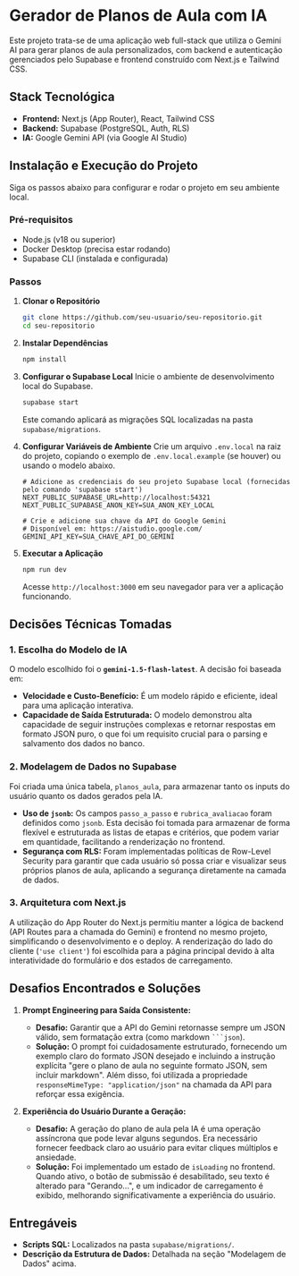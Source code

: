 # Gerador de Planos de Aula com IA

Este projeto trata-se de uma aplicação web full-stack que utiliza o Gemini AI para gerar planos de aula personalizados, com backend e autenticação gerenciados pelo Supabase e frontend construído com Next.js e Tailwind CSS.

## Stack Tecnológica

- **Frontend:** Next.js (App Router), React, Tailwind CSS
- **Backend:** Supabase (PostgreSQL, Auth, RLS)
- **IA:** Google Gemini API (via Google AI Studio)

## Instalação e Execução do Projeto

Siga os passos abaixo para configurar e rodar o projeto em seu ambiente local.

### Pré-requisitos

- Node.js (v18 ou superior)
- Docker Desktop (precisa estar rodando)
- Supabase CLI (instalada e configurada)

### Passos

1.  **Clonar o Repositório**

    ```bash
    git clone https://github.com/seu-usuario/seu-repositorio.git
    cd seu-repositorio
    ```

2.  **Instalar Dependências**

    ```bash
    npm install
    ```

3.  **Configurar o Supabase Local**
    Inicie o ambiente de desenvolvimento local do Supabase.

    ```bash
    supabase start
    ```

    Este comando aplicará as migrações SQL localizadas na pasta `supabase/migrations`.

4.  **Configurar Variáveis de Ambiente**
    Crie um arquivo `.env.local` na raiz do projeto, copiando o exemplo de `.env.local.example` (se houver) ou usando o modelo abaixo.

    ```env
    # Adicione as credenciais do seu projeto Supabase local (fornecidas pelo comando 'supabase start')
    NEXT_PUBLIC_SUPABASE_URL=http://localhost:54321
    NEXT_PUBLIC_SUPABASE_ANON_KEY=SUA_ANON_KEY_LOCAL

    # Crie e adicione sua chave da API do Google Gemini
    # Disponível em: https://aistudio.google.com/
    GEMINI_API_KEY=SUA_CHAVE_API_DO_GEMINI
    ```

5.  **Executar a Aplicação**
    ```bash
    npm run dev
    ```
    Acesse `http://localhost:3000` em seu navegador para ver a aplicação funcionando.

## Decisões Técnicas Tomadas

### 1. Escolha do Modelo de IA

O modelo escolhido foi o **`gemini-1.5-flash-latest`**. A decisão foi baseada em:

- **Velocidade e Custo-Benefício:** É um modelo rápido e eficiente, ideal para uma aplicação interativa.
- **Capacidade de Saída Estruturada:** O modelo demonstrou alta capacidade de seguir instruções complexas e retornar respostas em formato JSON puro, o que foi um requisito crucial para o parsing e salvamento dos dados no banco.

### 2. Modelagem de Dados no Supabase

Foi criada uma única tabela, `planos_aula`, para armazenar tanto os inputs do usuário quanto os dados gerados pela IA.

- **Uso de `jsonb`:** Os campos `passo_a_passo` e `rubrica_avaliacao` foram definidos como `jsonb`. Esta decisão foi tomada para armazenar de forma flexível e estruturada as listas de etapas e critérios, que podem variar em quantidade, facilitando a renderização no frontend.
- **Segurança com RLS:** Foram implementadas políticas de Row-Level Security para garantir que cada usuário só possa criar e visualizar seus próprios planos de aula, aplicando a segurança diretamente na camada de dados.

### 3. Arquitetura com Next.js

A utilização do App Router do Next.js permitiu manter a lógica de backend (API Routes para a chamada do Gemini) e frontend no mesmo projeto, simplificando o desenvolvimento e o deploy. A renderização do lado do cliente (`'use client'`) foi escolhida para a página principal devido à alta interatividade do formulário e dos estados de carregamento.

## Desafios Encontrados e Soluções

1.  **Prompt Engineering para Saída Consistente:**

    - **Desafio:** Garantir que a API do Gemini retornasse sempre um JSON válido, sem formatação extra (como markdown ` ```json `).
    - **Solução:** O prompt foi cuidadosamente estruturado, fornecendo um exemplo claro do formato JSON desejado e incluindo a instrução explícita "gere o plano de aula no seguinte formato JSON, sem incluir markdown". Além disso, foi utilizada a propriedade `responseMimeType: "application/json"` na chamada da API para reforçar essa exigência.

2.  **Experiência do Usuário Durante a Geração:**
    - **Desafio:** A geração do plano de aula pela IA é uma operação assíncrona que pode levar alguns segundos. Era necessário fornecer feedback claro ao usuário para evitar cliques múltiplos e ansiedade.
    - **Solução:** Foi implementado um estado de `isLoading` no frontend. Quando ativo, o botão de submissão é desabilitado, seu texto é alterado para "Gerando...", e um indicador de carregamento é exibido, melhorando significativamente a experiência do usuário.

## Entregáveis

- **Scripts SQL:** Localizados na pasta `supabase/migrations/`.
- **Descrição da Estrutura de Dados:** Detalhada na seção "Modelagem de Dados" acima.
